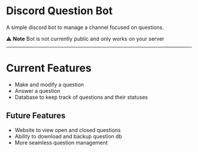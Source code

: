 # Discord Question Bot
A simple discord bot to manage a channel focused on questions.

⚠️ **Note** Bot is not currently public and only works on your server

---

# Current Features 
- Make and modify a question 
- Answer a question 
- Database to keep track of questions and their statuses

## Future Features 
- Website to view open and closed questions
- Ability to download and backup question db 
- More seamless question management
